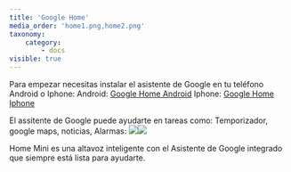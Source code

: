 ```yaml
---
title: 'Google Home'
media_order: 'home1.png,home2.png'
taxonomy:
    category:
        - docs
visible: true
---
```


Para empezar necesitas instalar el asistente de Google en tu teléfono Android o Iphone:
Android: [Google Home Android](https://play.google.com/store/apps/details?id=com.google.android.apps.chromecast.app&hl=es)
Iphone: [Google Home Iphone](https://itunes.apple.com/es/app/google-home/id680819774?mt=8)

El assitente de Google puede ayudarte en tareas como: Temporizador, google maps, noticias, Alarmas:
![](home1.png)![](home2.png)



Home Mini es una altavoz inteligente con el Asistente de Google integrado que siempre está lista para ayudarte.

